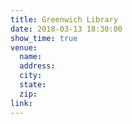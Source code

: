 ```yaml
---
title: Greenwich Library
date: 2018-03-13 18:30:00
show_time: true
venue:
  name:
  address:
  city:
  state:
  zip:
link:
---
```



